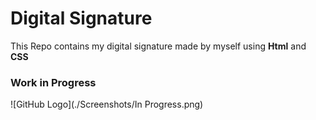 # Digital Signature

This Repo contains my digital signature made by myself using **Html** and **CSS**

### Work in Progress

![GitHub Logo](./Screenshots/In Progress.png)
